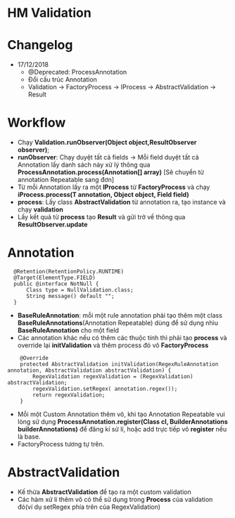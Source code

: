 # HM Validation

# Changelog
   * 17/12/2018
        - @Deprecated: ProcessAnnotation
        - Đổi cấu trúc Annotation
        - Validation -> FactoryProcess -> IProcess -> AbstractValidation -> Result
# Workflow

  - Chạy **Validation.runObserver(Object object,ResultObserver observer)**;
  - **runObserver**: Chạy duyệt tất cả fields -> Mỗi field duyệt tất cả Annotation lấy danh sách này xử lý thông qua **ProcessAnnotation.process(Annotation[] array)** [Sẽ chuyển từ annotation Repeatable sang đơn]
  - Từ mỗi Annotation lấy ra một **IProcess** từ **FactoryProcess** và chạy **iProcess.process(T annotation, Object object, Field field)**
  - **process**: Lấy class **AbstractValidation** từ annotation ra, tạo instance và chạy **validation**
  - Lấy kết quả từ **process** tạo **Result** và gửi trờ về thông qua **ResultObserver.update**

# Annotation
  ```
    @Retention(RetentionPolicy.RUNTIME)
    @Target(ElementType.FIELD)
    public @interface NotNull {
        Class type = NullValidation.class;
        String message() default "";
    }
  ```
  - **BaseRuleAnnotation**: mỗi một rule annotation phải tạo thêm một class **BaseRuleAnnotations**(Annotation Repeatable) dùng để sử dụng nhìu **BaseRuleAnnotation** cho một field
  - Các annotation khác nếu có thêm các thuộc tính thì phải tạo **process** và override lại **initValidation** và thêm process đó vô **FactoryProcess**
```
    @Override
    protected AbstractValidation initValidation(RegexRuleAnnotation annotation, AbstractValidation abstractValidation) {
        RegexValidation regexValidation = (RegexValidation) abstractValidation;
        regexValidation.setRegex( annotation.regex());
        return regexValidation;
    }
```
  - Mỗi một Custom Annotation thêm vô, khi tạo Annotation Repeatable vui lòng sử dụng **ProcessAnnotation.register(Class cl, BuilderAnnotations builderAnnotations)** để đăng kí sử lí, hoặc add trực tiếp vô **register** nếu là base.
  - FactoryProcess tương tự trên.
# AbstractValidation
 - Kế thừa **AbstractValidation** để tạo ra một custom validation
 - Các hàm xử lí thêm vô có thể sử dụng trong **Process** của validation đó(ví dụ setRegex phía trên của RegexValidation)   